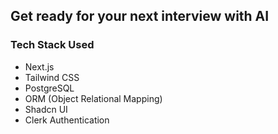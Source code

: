 ## Get ready for your next interview with AI

### Tech Stack Used

- Next.js
- Tailwind CSS
- PostgreSQL
- ORM (Object Relational Mapping)
- Shadcn UI
- Clerk Authentication
